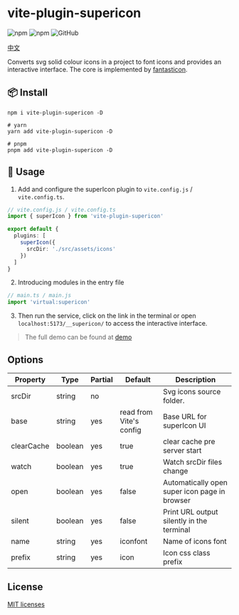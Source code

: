 # vite-plugin-supericon

![npm](https://img.shields.io/npm/v/vite-plugin-supericon?style=flat-square)
![npm](https://img.shields.io/npm/dm/vite-plugin-supericon?style=flat-square)
![GitHub](https://img.shields.io/github/license/yue1123/vite-plugin-supericon?style=flat-square)

[中文](./README.zh.md)

Converts svg solid colour icons in a project to font icons and provides an interactive interface. The core is implemented by [fantasticon](https://github.com/tancredi/fantasticon#readme).

## 📦 Install

```shell
npm i vite-plugin-supericon -D

# yarn
yarn add vite-plugin-supericon -D

# pnpm
pnpm add vite-plugin-supericon -D
```

## 🦄 Usage

1. Add and configure the superIcon plugin to `vite.config.js` / `vite.config.ts`.

```ts
// vite.config.js / vite.config.ts
import { superIcon } from 'vite-plugin-supericon'

export default {
  plugins: [
    superIcon({
      srcDir: './src/assets/icons'
    })
  ]
}
```

2. Introducing modules in the entry file

```ts
// main.ts / main.js
import 'virtual:supericon'
```

3. Then run the service, click on the link in the terminal or open `localhost:5173/__supericon/` to access the interactive interface.

> The full demo can be found at [demo](./demo/)

## Options

| Property   | Type    | Partial | Default                 | Description                                   |
| ---------- | ------- | ------- | ----------------------- | --------------------------------------------- |
| srcDir     | string  | no      |                         | Svg icons source folder.                      |
| base       | string  | yes     | read from Vite's config | Base URL for superIcon UI                     |
| clearCache | boolean | yes     | true                    | clear cache pre server start                  |
| watch      | boolean | yes     | true                    | Watch srcDir files change                     |
| open       | boolean | yes     | false                   | Automatically open super icon page in browser |
| silent     | boolean | yes     | false                   | Print URL output silently in the terminal     |
| name       | string  | yes     | iconfont                | Name of icons font                            |
| prefix     | string  | yes     | icon                    | Icon css class prefix                         |

## License

[MIT licenses](https://opensource.org/licenses/MIT)

